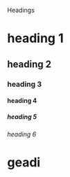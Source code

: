 Headings
# heading 1
## heading 2
### heading 3
#### heading 4
##### heading 5
###### heading 6

# geadi

